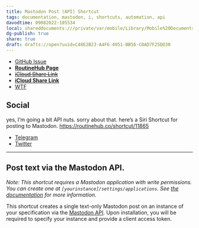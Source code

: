 ```yaml
---
title: Mastodon Post (API) Shortcut
tags: documentation, mastodon, i, shortcuts, automation, api
davodtime: 09082022-105534
local: shareddocuments:///private/var/mobile/Library/Mobile%20Documents/iCloud~md~obsidian/Documents/OBSHIDDIAN/drafts/C48E2B23-A4F6-4051-BB56-C8AD7F25DD30.md
dg-publish: true
share: true
draft: drafts://open?uuid=C48E2B23-A4F6-4051-BB56-C8AD7F25DD30
---
```


- [GitHub Issue](https://github.com/extratone/i/issues/196)
- [**RoutineHub Page**](https://routinehub.co/shortcut/11865)
- ~~[iCloud Share Link](https://www.icloud.com/shortcuts/831200a483c948dfa9c430ce6bc53cd0)~~
- [**iCloud Share Link**](https://www.icloud.com/shortcuts/0cacceb038854844bfaf7ac731ed51fa)
- [WTF](https://davidblue.wtf/drafts/C48E2B23-A4F6-4051-BB56-C8AD7F25DD30.html)

## Social

yes, I’m going a bit API nuts. sorry about that. here’s a Siri Shortcut for posting to Mastodon. https://routinehub.co/shortcut/11865

- [Telegram](https://t.me/extratone/11402)
- [Twitter](https://twitter.com/NeoYokel/status/1524083384435236864)

---

## Post text via the Mastodon API.

*Note: This shortcut requires a Mastodon application with write permissions. You can create one at `[yourinstance]/settings/applications`. See [the documentation](https://docs.joinmastodon.org/client) for more information.*

This shortcut creates a single text-only Mastodon post on an instance of your specification via the [Mastodon API](https://docs.joinmastodon.org/client). Upon installation, you will be required to specify your instance and provide a client access token.